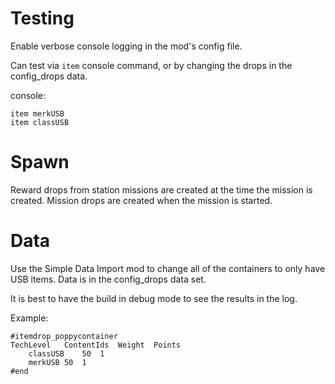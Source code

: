 # Testing
Enable verbose console logging in the mod's config file.

Can test via `item` console command, or by changing the drops in the config_drops data.


console:
```
item merkUSB
item classUSB
```
# Spawn
Reward drops from station missions are created at the time the mission is created.
Mission drops are created when the mission is started.

# Data
Use the Simple Data Import mod to change all of the containers to only have USB items.
Data is in the config_drops data set.

It is best to have the build in debug mode to see the results in the log.

Example:
```
#itemdrop_poppycontainer			
TechLevel	ContentIds	Weight	Points
	classUSB	50	1
	merkUSB	50	1
#end			
```
